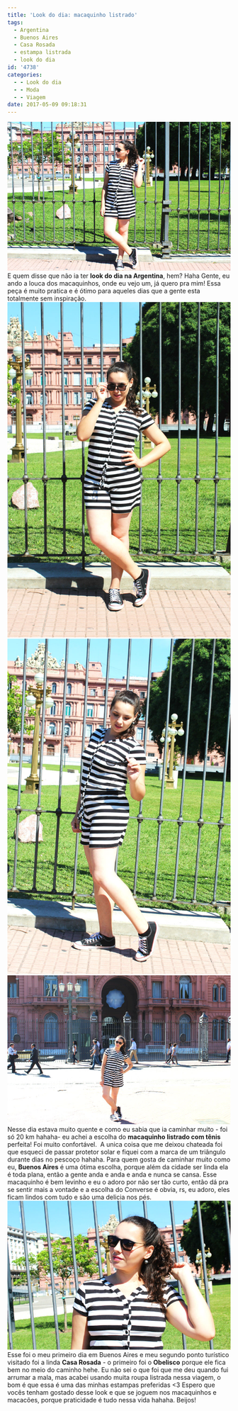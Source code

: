 ```yaml
---
title: 'Look do dia: macaquinho listrado'
tags:
  - Argentina
  - Buenos Aires
  - Casa Rosada
  - estampa listrada
  - look do dia
id: '4738'
categories:
  - - Look do dia
  - - Moda
  - - Viagem
date: 2017-05-09 09:18:31
---
```


![como usar look todo listrado ](/images/2017/04/look-com-macaquinho-listrado.jpg) E quem disse que não ia ter **look do dia na Argentina**, hem? Haha Gente, eu ando a louca dos macaquinhos, onde eu vejo um, já quero pra mim! Essa peça é muito pratica e é ótimo para aqueles dias que a gente esta totalmente sem inspiração. ![como usar macaquinho com tênis preto ](/images/2017/04/Foto-na-casa-rosada-argentina.jpg) ![como usar macaquinho com tênis](/images/2017/04/look-do-dia-macaquinho-listrado-pretro-e-branco.jpg) ![casa rosada - argentina - buenos aires](/images/2017/04/foto-casa-rosada-argentina.jpg) Nesse dia estava muito quente e como eu sabia que ia caminhar muito - foi só 20 km hahaha- eu achei a escolha do **macaquinho listrado com tênis** perfeita! Foi muito confortável.  A unica coisa que me deixou chateada foi que esqueci de passar protetor solar e fiquei com a marca de um triângulo durante dias no pescoço hahaha. Para quem gosta de caminhar muito como eu, **Buenos Aires** é uma ótima escolha, porque além da cidade ser linda ela é toda plana, então a gente anda e anda e anda e nunca se cansa. Esse macaquinho é bem levinho e eu o adoro por não ser tão curto, então dá pra se sentir mais a vontade e a escolha do Converse é obvia, rs, eu adoro, eles ficam lindos com tudo e são uma delicia nos pés. ![como usar roupa listrada ](/images/2017/04/foto-casa-rosada-buenos-aires.jpg) Esse foi o meu primeiro dia em Buenos Aires e meu segundo ponto turístico visitado foi a linda **Casa Rosada** - o primeiro foi o **Obelisco** porque ele fica bem no meio do caminho hehe. Eu não sei o que foi que me deu quando fui arrumar a mala, mas acabei usando muita roupa listrada nessa viagem, o bom é que essa é uma das minhas estampas preferidas <3 Espero que vocês tenham gostado desse look e que se joguem nos macaquinhos e macacões, porque praticidade é tudo nessa vida hahaha. Beijos!
